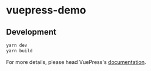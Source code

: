 # vuepress-demo

> 

## Development

```bash
yarn dev
yarn build
```

For more details, please head VuePress's [documentation](https://v1.vuepress.vuejs.org/).

